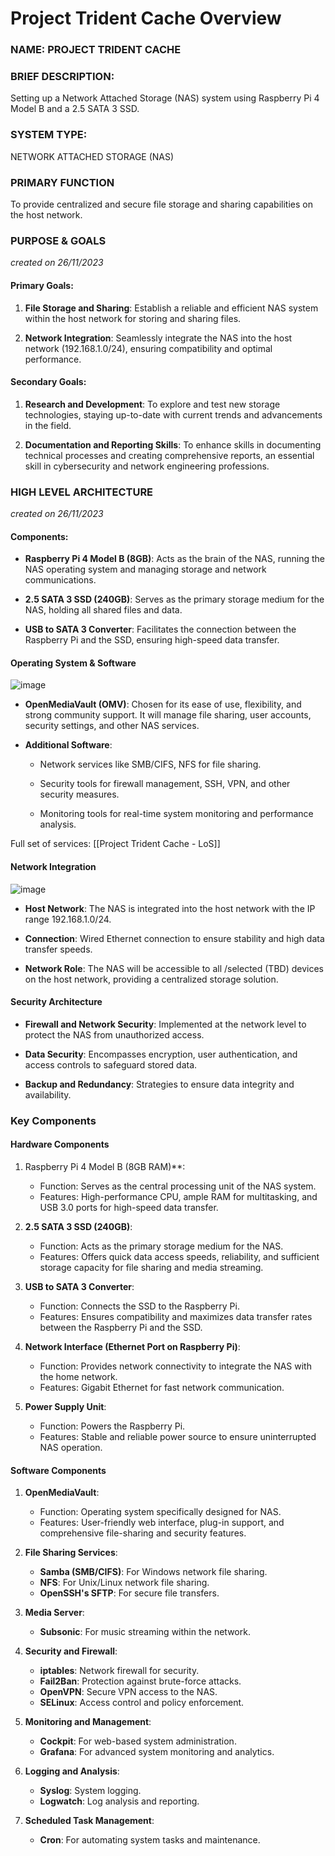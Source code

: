 # Project Trident Cache Overview

### NAME: PROJECT TRIDENT CACHE

### BRIEF DESCRIPTION:

Setting up a Network Attached Storage (NAS) system using Raspberry Pi 4 Model B and a 2.5 SATA 3 SSD.

### SYSTEM TYPE:

NETWORK ATTACHED STORAGE (NAS)

### PRIMARY FUNCTION

To provide centralized and secure file storage and sharing capabilities on the host network.

### PURPOSE & GOALS

*created on 26/11/2023*

#### Primary Goals:

1. **File Storage and Sharing**: Establish a reliable and efficient NAS system within the host network for storing and sharing files.

2. **Network Integration**: Seamlessly integrate the NAS into the host network (192.168.1.0/24), ensuring compatibility and optimal performance.

#### Secondary Goals:

1. **Research and Development**: To explore and test new storage technologies, staying up-to-date with current trends and advancements in the field.

2. **Documentation and Reporting Skills**: To enhance skills in documenting technical processes and creating comprehensive reports, an essential skill in cybersecurity and network engineering professions.


### HIGH LEVEL ARCHITECTURE

*created on 26/11/2023*

#### Components:

- **Raspberry Pi 4 Model B (8GB)**: Acts as the brain of the NAS, running the NAS operating system and managing storage and network communications.

- **2.5 SATA 3 SSD (240GB)**: Serves as the primary storage medium for the NAS, holding all shared files and data.

- **USB to SATA 3 Converter**: Facilitates the connection between the Raspberry Pi and the SSD, ensuring high-speed data transfer.


#### Operating System & Software

![image](https://github.com/syst3m5bul1y/Trident-Cache/assets/100330775/96e3ea1b-4177-4f3e-b74e-0e2ae68559c6)



- **OpenMediaVault (OMV)**: Chosen for its ease of use, flexibility, and strong community support. It will manage file sharing, user accounts, security settings, and other NAS services.

- **Additional Software**:

	- Network services like SMB/CIFS, NFS for file sharing.
	
	- Security tools for firewall management, SSH, VPN, and other security measures.
	
	- Monitoring tools for real-time system monitoring and performance analysis.

Full set of services: [[Project Trident Cache - LoS]]
#### Network Integration

![image](https://github.com/syst3m5bul1y/Trident-Cache/assets/100330775/6419187c-b12a-4003-8688-bf76898a7fd9)


- **Host Network**: The NAS is integrated into the host network with the IP range 192.168.1.0/24.

- **Connection**: Wired Ethernet connection to ensure stability and high data transfer speeds.

- **Network Role**: The NAS will be accessible to all /selected (TBD) devices on the host network, providing a centralized storage solution.


#### Security Architecture

- **Firewall and Network Security**: Implemented at the network level to protect the NAS from unauthorized access.

- **Data Security**: Encompasses encryption, user authentication, and access controls to safeguard stored data.

- **Backup and Redundancy**: Strategies to ensure data integrity and availability.


### Key Components

#### Hardware Components

1. Raspberry Pi 4 Model B (8GB RAM)**:

	- Function: Serves as the central processing unit of the NAS system.
	- Features: High-performance CPU, ample RAM for multitasking, and USB 3.0 ports for high-speed data transfer.

2. **2.5 SATA 3 SSD (240GB)**:

	- Function: Acts as the primary storage medium for the NAS.
	- Features: Offers quick data access speeds, reliability, and sufficient storage capacity for file sharing and media streaming.

3. **USB to SATA 3 Converter**:

	- Function: Connects the SSD to the Raspberry Pi.
	- Features: Ensures compatibility and maximizes data transfer rates between the Raspberry Pi and the SSD.

4. **Network Interface (Ethernet Port on Raspberry Pi)**:

	- Function: Provides network connectivity to integrate the NAS with the home network.
	- Features: Gigabit Ethernet for fast network communication.

5. **Power Supply Unit**:

	- Function: Powers the Raspberry Pi.
	- Features: Stable and reliable power source to ensure uninterrupted NAS operation.


#### Software Components 

1. **OpenMediaVault**:

	- Function: Operating system specifically designed for NAS.
	- Features: User-friendly web interface, plug-in support, and comprehensive file-sharing and security features.

2. **File Sharing Services**:

	- **Samba (SMB/CIFS)**: For Windows network file sharing.
	- **NFS**: For Unix/Linux network file sharing.
	- **OpenSSH's SFTP**: For secure file transfers.

3. **Media Server**:

	- **Subsonic**: For music streaming within the network.

4. **Security and Firewall**:

	- **iptables**: Network firewall for security.
	- **Fail2Ban**: Protection against brute-force attacks.
	- **OpenVPN**: Secure VPN access to the NAS.
	- **SELinux**: Access control and policy enforcement.

5. **Monitoring and Management**:

	- **Cockpit**: For web-based system administration.
	- **Grafana**: For advanced system monitoring and analytics.

6. **Logging and Analysis**:

	- **Syslog**: System logging.
	- **Logwatch**: Log analysis and reporting.

7. **Scheduled Task Management**:

	- **Cron**: For automating system tasks and maintenance.
